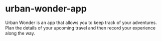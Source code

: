 # urban-wonder-app
Urban Wonder is an app that allows you to keep track of your adventures. Plan the details of your upcoming travel and then record your experience along the way.
